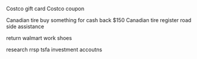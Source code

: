 
Costco gift card
Costco coupon

Canadian tire buy something for cash back $150
Canadian tire register road side assistance

return walmart work shoes

research rrsp tsfa investment accoutns

